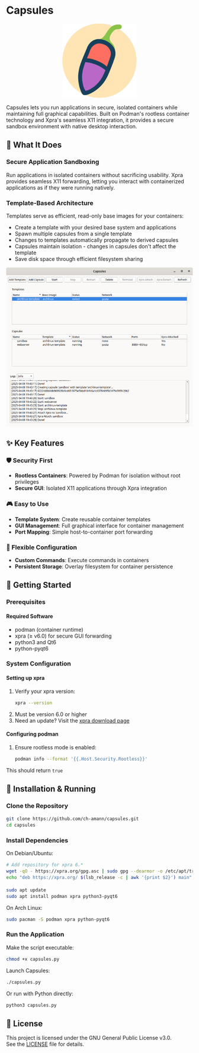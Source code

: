 # Capsules

<p align="center">
  <img src="./res/icon_background.png" alt="Capsules Logo" width="200"/>
</p>

Capsules lets you run applications in secure, isolated containers while maintaining full graphical capabilities. Built on Podman's rootless container technology and Xpra's seamless X11 integration, it provides a secure sandbox environment with native desktop interaction.

## 🎯 What It Does

### Secure Application Sandboxing
Run applications in isolated containers without sacrificing usability. Xpra provides seamless X11 forwarding, letting you interact with containerized applications as if they were running natively.

### Template-Based Architecture
Templates serve as efficient, read-only base images for your containers:
- Create a template with your desired base system and applications
- Spawn multiple capsules from a single template
- Changes to templates automatically propagate to derived capsules
- Capsules maintain isolation - changes in capsules don't affect the template
- Save disk space through efficient filesystem sharing

<p align="center">
  <img src="./res/main_window.png" alt="Capsules Main Window" width="800"/>
</p>

## ✨ Key Features

### 🛡️ Security First
- **Rootless Containers**: Powered by Podman for isolation without root privileges
- **Secure GUI**: Isolated X11 applications through Xpra integration

### 🎮 Easy to Use
- **Template System**: Create reusable container templates
- **GUI Management**: Full graphical interface for container management
- **Port Mapping**: Simple host-to-container port forwarding

### 🔧 Flexible Configuration
- **Custom Commands**: Execute commands in containers
- **Persistent Storage**: Overlay filesystem for container persistence

## 🚀 Getting Started

### Prerequisites

#### Required Software
- podman (container runtime)
- xpra (≥ v6.0) for secure GUI forwarding
- python3 and Qt6
- python-pyqt6

### System Configuration

#### Setting up xpra
1. Verify your xpra version:
   ```bash
   xpra --version
   ```
2. Must be version 6.0 or higher
3. Need an update? Visit the [xpra download page](https://github.com/Xpra-org/xpra/wiki/Download)

#### Configuring podman
1. Ensure rootless mode is enabled:
   ```bash
   podman info --format '{{.Host.Security.Rootless}}'
   ```
This should return `true`

## 🚀 Installation & Running


### Clone the Repository
```bash
git clone https://github.com/ch-amann/capsules.git
cd capsules
```

### Install Dependencies
On Debian/Ubuntu:
```bash
# Add repository for xpra 6.*
wget -qO - https://xpra.org/gpg.asc | sudo gpg --dearmor -o /etc/apt/trusted.gpg.d/xpra-archive.gpg
echo "deb https://xpra.org/ $(lsb_release -c | awk '{print $2}') main" | sudo tee /etc/apt/sources.list.d/xpra-$(lsb_release -c | awk '{print $2}').list

sudo apt update
sudo apt install podman xpra python3-pyqt6
```

On Arch Linux:
```bash
sudo pacman -S podman xpra python-pyqt6
```

### Run the Application
Make the script executable:
```bash
chmod +x capsules.py
```

Launch Capsules:
```bash
./capsules.py
```

Or run with Python directly:
```bash
python3 capsules.py
```

## 📜 License

This project is licensed under the GNU General Public License v3.0.  
See the [LICENSE](./LICENSE) file for details.
